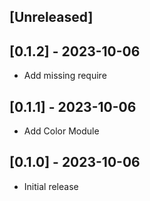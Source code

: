 ## [Unreleased]

## [0.1.2] - 2023-10-06

- Add missing require

## [0.1.1] - 2023-10-06

- Add Color Module

## [0.1.0] - 2023-10-06

- Initial release
